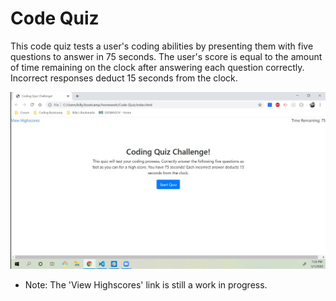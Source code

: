 # Code Quiz

This code quiz tests a user's coding abilities by presenting them with five questions to answer in 75 seconds.
The user's score is equal to the amount of time remaining on the clock after answering each question correctly.
Incorrect responses deduct 15 seconds from the clock.

![Screenshot](/Assets/Images/Screenshot.jpg)

* Note: The 'View Highscores' link is still a work in progress.